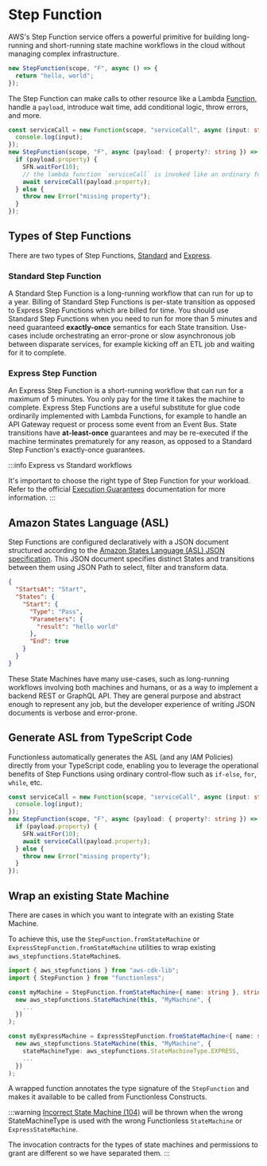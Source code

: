 # Step Function

AWS's Step Function service offers a powerful primitive for building long-running and short-running state machine workflows in the cloud without managing complex infrastructure.

```ts
new StepFunction(scope, "F", async () => {
  return "hello, world";
});
```

The Step Function can make calls to other resource like a Lambda [Function](../function/), handle a `payload`, introduce wait time, add conditional logic, throw errors, and more.

```ts
const serviceCall = new Function(scope, "serviceCall", async (input: string) => {
  console.log(input);
});
new StepFunction(scope, "F", async (payload: { property?: string }) => {
  if (payload.property) {
    SFN.waitFor(10);
    // the lambda function `serviceCall` is invoked like an ordinary function from the state machine.
    await serviceCall(payload.property);
  } else {
    throw new Error("missing property");
  }
});
```

## Types of Step Functions

There are two types of Step Functions, [Standard](#standard) and [Express](#express).

### Standard Step Function

A Standard Step Function is a long-running workflow that can run for up to a year. Billing of Standard Step Functions is per-state transition as opposed to Express Step Functions which are billed for time. You should use Standard Step Functions when you need to run for more than 5 minutes and need guaranteed **exactly-once** semantics for each State transition. Use-cases include orchestrating an error-prone or slow asynchronous job between disparate services, for example kicking off an ETL job and waiting for it to complete.

### Express Step Function

An Express Step Function is a short-running workflow that can run for a maximum of 5 minutes. You only pay for the time it takes the machine to complete. Express Step Functions are a useful substitute for glue code ordinarily implemented with Lambda Functions, for example to handle an API Gateway request or process some event from an Event Bus. State transitions have **at-least-once** guarantees and may be re-executed if the machine terminates prematurely for any reason, as opposed to a Standard Step Function's exactly-once guarantees.

:::info
Express vs Standard workflows

It's important to choose the right type of Step Function for your workload. Refer to the official [Execution Guarantees](https://docs.aws.amazon.com/step-functions/latest/dg/express-at-least-once-execution.html) documentation for more information.
:::

## Amazon States Language (ASL)

Step Functions are configured declaratively with a JSON document structured according to the [Amazon States Language (ASL) JSON specification](https://docs.aws.amazon.com/step-functions/latest/dg/concepts-amazon-states-language.html). This JSON document specifies distinct States and transitions between them using JSON Path to select, filter and transform data.

```json
{
  "StartsAt": "Start",
  "States": {
    "Start": {
      "Type": "Pass",
      "Parameters": {
        "result": "hello world"
      },
      "End": true
    }
  }
}
```

These State Machines have many use-cases, such as long-running workflows involving both machines and humans, or as a way to implement a backend REST or GraphQL API. They are general purpose and abstract enough to represent any job, but the developer experience of writing JSON documents is verbose and error-prone.

## Generate ASL from TypeScript Code

Functionless automatically generates the ASL (and any IAM Policies) directly from your TypeScript code, enabling you to leverage the operational benefits of Step Functions using ordinary control-flow such as `if-else`, `for`, `while`, etc.

```ts
const serviceCall = new Function(scope, "serviceCall", async (input: string) => {
  console.log(input);
});
new StepFunction(scope, "F", async (payload: { property?: string }) => {
  if (payload.property) {
    SFN.waitFor(10);
    await serviceCall(payload.property);
  } else {
    throw new Error("missing property");
  }
});
```

## Wrap an existing State Machine

There are cases in which you want to integrate with an existing State Machine.

To achieve this, use the `StepFunction.fromStateMachine` or `ExpressStepFunction.fromStateMachine` utilities to wrap existing `aws_stepfunctions.StateMachine`s.

```ts
import { aws_stepfunctions } from "aws-cdk-lib";
import { StepFunction } from "functionless";

const myMachine = StepFunction.fromStateMachine<{ name: string }, string>(
  new aws_stepfunctions.StateMachine(this, "MyMachine", {
    ...
  })
);

const myExpressMachine = ExpressStepFunction.fromStateMachine<{ name: string }, string>(
  new aws_stepfunctions.StateMachine(this, "MyMachine", {
    stateMachineType: aws_stepfunctions.StateMachineType.EXPRESS,
    ...
  })
);
```

A wrapped function annotates the type signature of the `StepFunction` and makes it available to be called from Functionless Constructs.

:::warning
[Incorrect State Machine (104)](../../error-codes.md#incorrect-state-machine-type-imported) will be thrown when the wrong StateMachineType is used with the wrong Functionless `StateMachine` or `ExpressStateMachine`.

The invocation contracts for the types of state machines and permissions to grant are different so we have separated them.
:::
